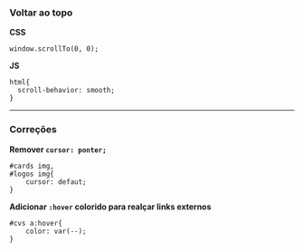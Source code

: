 ### **Voltar ao topo**
**CSS**
```
window.scrollTo(0, 0);
```
**JS**
```
html{
  scroll-behavior: smooth;
}
```

---

### Correções
**Remover `cursor: ponter;`**
```
#cards img, 
#logos img{
    cursor: defaut;
}
```
**Adicionar `:hover` colorido para realçar links externos**

```
#cvs a:hover{
    color: var(--);
}
```


